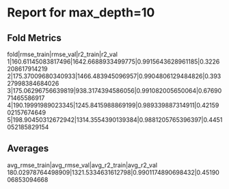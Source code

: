 # Report for max_depth=10

## Fold Metrics
fold|rmse_train|rmse_val|r2_train|r2_val
1|160.61145083817496|1642.6688933499775|0.9915643628961185|0.3226208617914219
2|175.37009680340933|1466.483945096957|0.9904806129484826|0.39327998384684026
3|175.06296756639819|938.3174394586056|0.991082005650064|0.6769071465586917
4|190.19991989023345|1245.8415988869199|0.989339887314911|0.4215902157674649
5|198.90450312672942|1314.3554390139384|0.9881205765396397|0.4451052185829154


## Averages
avg_rmse_train|avg_rmse_val|avg_r2_train|avg_r2_val
180.02978764498909|1321.5334631612798|0.9901174890698432|0.4519006853094668
